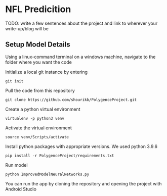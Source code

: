 # NFL Predicition

TODO: write a few sentences about the project and link to wherever your write-up/blog will be

## Setup Model Details

Using a linux-command terminal on a windows machine,
navigate to the folder where you want the code 

Initialize a local git instance by entering
```
git init
```

Pull the code from this repository
```
git clone https://github.com/shourikb/PolygenceProject.git
```

Create a python virtual environment
```
virtualenv -p python3 venv
```

Activate the virtual environment
```
source venv/Scripts/activate
```

Install python packages with appropriate versions. We used python 3.9.6
```
pip install -r PolygenceProject/requirements.txt
```
Run model 
```
python ImprovedModelNeuralNetworks.py
```

You can run the app by cloning the repository and opening the project with Android Studio


